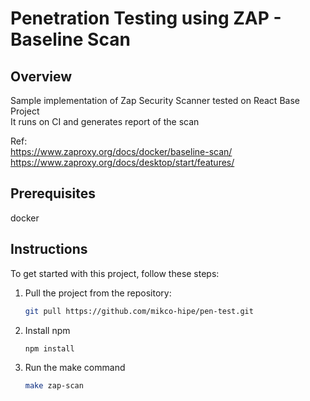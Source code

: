 # Penetration Testing using ZAP - Baseline Scan

## Overview
Sample implementation of Zap Security Scanner tested on React Base Project <br>
It runs on CI and generates report of the scan

Ref:  <br>
https://www.zaproxy.org/docs/docker/baseline-scan/  <br>
https://www.zaproxy.org/docs/desktop/start/features/

## Prerequisites
docker

## Instructions
To get started with this project, follow these steps:

1. Pull the project from the repository:
   ```bash
   git pull https://github.com/mikco-hipe/pen-test.git
2. Install npm
    ```bash
    npm install
2. Run the make command
    ```bash
    make zap-scan
